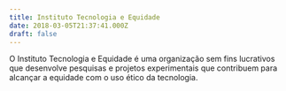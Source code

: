 ```yaml
---
title: Instituto Tecnologia e Equidade
date: 2018-03-05T21:37:41.000Z
draft: false
---
```


O Instituto Tecnologia e Equidade é uma organização sem fins lucrativos que desenvolve pesquisas e projetos experimentais que contribuem para alcançar a equidade com o uso ético da tecnologia.
